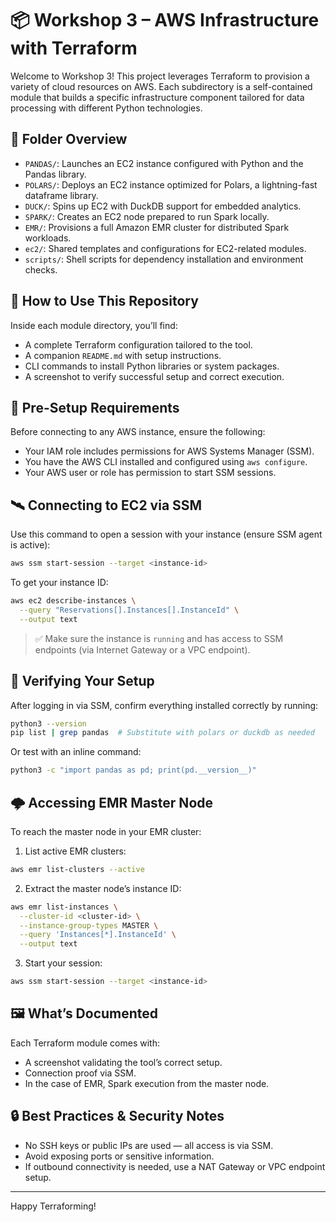 # 📦 Workshop 3 – AWS Infrastructure with Terraform

Welcome to Workshop 3! This project leverages Terraform to provision a variety of cloud resources on AWS. Each subdirectory is a self-contained module that builds a specific infrastructure component tailored for data processing with different Python technologies.

## 📁 Folder Overview

- `PANDAS/`: Launches an EC2 instance configured with Python and the Pandas library.
- `POLARS/`: Deploys an EC2 instance optimized for Polars, a lightning-fast dataframe library.
- `DUCK/`: Spins up EC2 with DuckDB support for embedded analytics.
- `SPARK/`: Creates an EC2 node prepared to run Spark locally.
- `EMR/`: Provisions a full Amazon EMR cluster for distributed Spark workloads.
- `ec2/`: Shared templates and configurations for EC2-related modules.
- `scripts/`: Shell scripts for dependency installation and environment checks.

## 🚀 How to Use This Repository

Inside each module directory, you’ll find:

- A complete Terraform configuration tailored to the tool.
- A companion `README.md` with setup instructions.
- CLI commands to install Python libraries or system packages.
- A screenshot to verify successful setup and correct execution.

## 🔐 Pre-Setup Requirements

Before connecting to any AWS instance, ensure the following:

- Your IAM role includes permissions for AWS Systems Manager (SSM).
- You have the AWS CLI installed and configured using `aws configure`.
- Your AWS user or role has permission to start SSM sessions.

## 🛰️ Connecting to EC2 via SSM

Use this command to open a session with your instance (ensure SSM agent is active):

```bash
aws ssm start-session --target <instance-id>
```

To get your instance ID:

```bash
aws ec2 describe-instances \
  --query "Reservations[].Instances[].InstanceId" \
  --output text
```

> ✅ Make sure the instance is `running` and has access to SSM endpoints (via Internet Gateway or a VPC endpoint).

## 🧪 Verifying Your Setup

After logging in via SSM, confirm everything installed correctly by running:

```bash
python3 --version
pip list | grep pandas  # Substitute with polars or duckdb as needed
```

Or test with an inline command:

```bash
python3 -c "import pandas as pd; print(pd.__version__)"
```

## 🌩️ Accessing EMR Master Node

To reach the master node in your EMR cluster:

1. List active EMR clusters:

```bash
aws emr list-clusters --active
```

2. Extract the master node’s instance ID:

```bash
aws emr list-instances \
  --cluster-id <cluster-id> \
  --instance-group-types MASTER \
  --query 'Instances[*].InstanceId' \
  --output text
```

3. Start your session:

```bash
aws ssm start-session --target <instance-id>
```

## 🖼️ What’s Documented

Each Terraform module comes with:

- A screenshot validating the tool’s correct setup.
- Connection proof via SSM.
- In the case of EMR, Spark execution from the master node.

## 🔒 Best Practices & Security Notes

- No SSH keys or public IPs are used — all access is via SSM.
- Avoid exposing ports or sensitive information.
- If outbound connectivity is needed, use a NAT Gateway or VPC endpoint setup.

---

Happy Terraforming!
